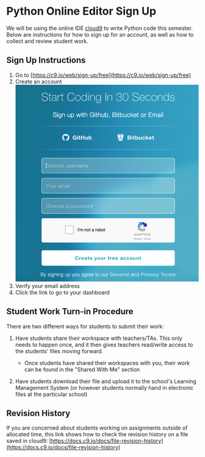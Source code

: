 # Python Online Editor Sign Up
We will be using the online IDE [cloud9](https://c9.io) to write Python code this semester.  Below are instructions for how to sign up for an account, as well as how to collect and review student work. 

## Sign Up Instructions
1. Go to [https://c9.io/web/sign-up/free](https://c9.io/web/sign-up/free)
2. Create an account
![Initial Sign Up Photo](sign_up_screen_phto.png)
3. Verify your email address
4. Click the link to go to your dashboard

## Student Work Turn-in Procedure
There are two different ways for students to submit their work: 
1. Have students share their workspace with teachers/TAs. This only needs to happen once, and it then gives teachers read/write access to the students' files moving forward.
    
    * Once students have shared their workspaces with you, their work can be found in the "Shared With Me" section

2. Have students download their file and upload it to the school's Learning Management System (or however students normally hand in electronic files at the particular school)

## Revision History
If you are concerned about students working on assignments outside of allocated time, this link shows how to check the revision history on a file saved in cloud9: [https://docs.c9.io/docs/file-revision-history](https://docs.c9.io/docs/file-revision-history)
